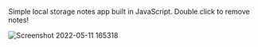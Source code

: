 Simple local storage notes app built in JavaScript. 
Double click to remove notes! 

![Screenshot 2022-05-11 165318](https://user-images.githubusercontent.com/105304254/167866506-97167c29-0822-4bd3-8929-49a677025948.png)
